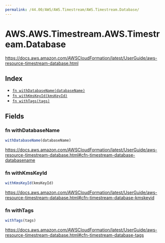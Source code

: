 ```yaml
---
permalink: /44.00/AWS/AWS.Timestream/AWS.Timestream.Database/
---
```


# AWS.AWS.Timestream.AWS.Timestream.Database

https://docs.aws.amazon.com/AWSCloudFormation/latest/UserGuide/aws-resource-timestream-database.html

## Index

* [`fn withDatabaseName(databaseName)`](#fn-withdatabasename)
* [`fn withKmsKeyId(kmsKeyId)`](#fn-withkmskeyid)
* [`fn withTags(tags)`](#fn-withtags)

## Fields

### fn withDatabaseName

```ts
withDatabaseName(databaseName)
```

https://docs.aws.amazon.com/AWSCloudFormation/latest/UserGuide/aws-resource-timestream-database.html#cfn-timestream-database-databasename

### fn withKmsKeyId

```ts
withKmsKeyId(kmsKeyId)
```

https://docs.aws.amazon.com/AWSCloudFormation/latest/UserGuide/aws-resource-timestream-database.html#cfn-timestream-database-kmskeyid

### fn withTags

```ts
withTags(tags)
```

https://docs.aws.amazon.com/AWSCloudFormation/latest/UserGuide/aws-resource-timestream-database.html#cfn-timestream-database-tags